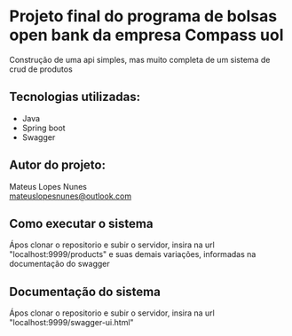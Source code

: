 # Projeto final do programa de bolsas open bank da empresa Compass uol
Construção de uma api simples, mas muito completa de um sistema de crud de produtos

## Tecnologias utilizadas:
* Java
* Spring boot
* Swagger

## Autor do projeto: 
Mateus Lopes Nunes  
mateuslopesnunes@outlook.com

## Como executar o sistema
Ápos clonar o repositorio e subir o servidor, insira na url "localhost:9999/products" e suas demais variações, informadas na documentação do swagger

## Documentação do sistema
Ápos clonar o repositorio e subir o servidor, insira na url "localhost:9999/swagger-ui.html"
